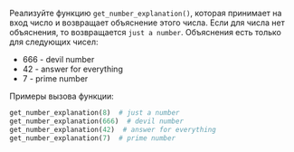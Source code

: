 
Реализуйте функцию `get_number_explanation()`, которая принимает на вход число и возвращает объяснение этого числа. Если для числа нет объяснения, то возвращается `just a number`. Объяснения есть только для следующих чисел:

* 666 - devil number
* 42 - answer for everything
* 7 - prime number

Примеры вызова функции:

```python
get_number_explanation(8)  # just a number
get_number_explanation(666)  # devil number
get_number_explanation(42)  # answer for everything
get_number_explanation(7)  # prime number
```
